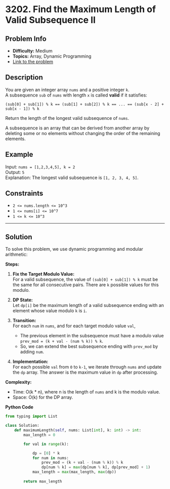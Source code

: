 # 3202. Find the Maximum Length of Valid Subsequence II

## Problem Info

- **Difficulty:** Medium
- **Topics:** Array, Dynamic Programming
- [Link to the problem](https://leetcode.com/problems/find-the-maximum-length-of-valid-subsequence-ii/)

## Description

You are given an integer array `nums` and a positive integer `k`.  
A subsequence `sub` of `nums` with length `x` is called **valid** if it satisfies:

```
(sub[0] + sub[1]) % k == (sub[1] + sub[2]) % k == ... == (sub[x - 2] + sub[x - 1]) % k
```

Return the length of the longest valid subsequence of `nums`.

A subsequence is an array that can be derived from another array by deleting some or no elements without changing the order of the remaining elements.

## Example

Input: `nums = [1,2,3,4,5], k = 2`  
Output: `5`  
Explanation: The longest valid subsequence is `[1, 2, 3, 4, 5]`.


## Constraints

- `2 <= nums.length <= 10^3`
- `1 <= nums[i] <= 10^7`
- `1 <= k <= 10^3`

---

## Solution

To solve this problem, we use dynamic programming and modular arithmetic:

**Steps:**

1. **Fix the Target Modulo Value:**  
   For a valid subsequence, the value of `(sub[0] + sub[1]) % k` must be the same for all consecutive pairs. There are `k` possible values for this modulo.

2. **DP State:**  
   Let `dp[i]` be the maximum length of a valid subsequence ending with an element whose value modulo `k` is `i`.

3. **Transition:**  
   For each `num` in `nums`, and for each target modulo value `val`,  
   - The previous element in the subsequence must have a modulo value `prev_mod = (k + val - (num % k)) % k`.
   - So, we can extend the best subsequence ending with `prev_mod` by adding `num`.

4. **Implementation:**  
   For each possible `val` from `0` to `k-1`, we iterate through `nums` and update the `dp` array. The answer is the maximum value in `dp` after processing.

**Complexity:**
- Time: O(k * n), where n is the length of `nums` and k is the modulo value.
- Space: O(k) for the DP array.

**Python Code**
```python
from typing import List

class Solution:
    def maximumLength(self, nums: List[int], k: int) -> int:
        max_length = 0

        for val in range(k):

            dp = [0] * k
            for num in nums:
                prev_mod = (k + val - (num % k)) % k
                dp[num % k] = max(dp[num % k], dp[prev_mod] + 1)
            max_length = max(max_length, max(dp))
            
        return max_length
```